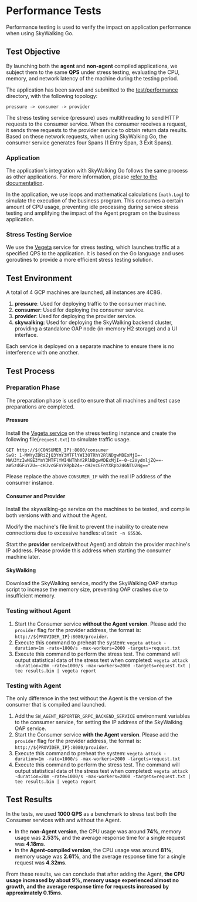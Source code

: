 # Performance Tests

Performance testing is used to verify the impact on application performance when using SkyWalking Go.

## Test Objective

By launching both the **agent** and **non-agent** compiled applications, we subject them to the same **QPS** under stress testing, 
evaluating the CPU, memory, and network latency of the machine during the testing period.

The application has been saved and submitted to the [test/performance](../../../test/performance) directory, with the following topology:

```
pressure -> consumer -> provider
```

The stress testing service (pressure) uses multithreading to send HTTP requests to the consumer service. 
When the consumer receives a request, it sends three requests to the provider service to obtain return data results. 
Based on these network requests, when using SkyWalking Go, the consumer service generates four Spans (1 Entry Span, 3 Exit Spans).

### Application

The application's integration with SkyWalking Go follows the same process as other applications. For more information, please [refer to the documentation](../setup/gobuild.md).

In the application, we use loops and mathematical calculations (`math.Log`) to simulate the execution of the business program. 
This consumes a certain amount of CPU usage, preventing idle processing during service stress testing and amplifying the impact of the Agent program on the business application.

### Stress Testing Service

We use the [Vegeta](https://github.com/tsenart/vegeta) service for stress testing, which launches traffic at a specified QPS to the application. 
It is based on the Go language and uses goroutines to provide a more efficient stress testing solution.

## Test Environment

A total of 4 GCP machines are launched, all instances are 4C8G.

1. **pressure**: Used for deploying traffic to the consumer machine.
2. **consumer**: Used for deploying the consumer service.
3. **provider**: Used for deploying the provider service.
4. **skywalking**: Used for deploying the SkyWalking backend cluster, providing a standalone OAP node (in-memory H2 storage) and a UI interface.

Each service is deployed on a separate machine to ensure there is no interference with one another.

## Test Process

### Preparation Phase
The preparation phase is used to ensure that all machines and test case preparations are completed.

#### Pressure
Install the [Vegeta service](https://github.com/tsenart/vegeta#install) on the stress testing instance and create the following file(`request.txt`) to simulate traffic usage.

```
GET http://${CONSUMER_IP}:8080/consumer
Sw8: 1-MWYyZDRiZjQ3YmY3MTFlYWI3OTRhY2RlNDgwMDExMjI=-MWU3YzIwNGE3YmY3MTFlYWI4NThhY2RlNDgwMDExMjI=-0-c2VydmljZQ==-aW5zdGFuY2U=-cHJvcGFnYXRpb24=-cHJvcGFnYXRpb246NTU2Ng=="
```

Please replace the above `CONSUMER_IP` with the real IP address of the consumer instance.

#### Consumer and Provider

Install the skywalking-go service on the machines to be tested, and compile both versions with and without the Agent.

Modify the machine's file limit to prevent the inability to create new connections due to excessive handles: `ulimit -n 65536`.

Start the **provider** service(without Agent) and obtain the provider machine's IP address. Please provide this address when starting the consumer machine later.

#### SkyWalking

Download the SkyWalking service, modify the SkyWalking OAP startup script to increase the memory size, preventing OAP crashes due to insufficient memory.

### Testing without Agent

1. Start the Consumer service **without the Agent version**. Please add the `provider` flag for the provider address, the format is: `http://${PROVIDER_IP}:8080/provider`.
2. Execute this command to preheat the system: `vegeta attack -duration=1m -rate=1000/s -max-workers=2000 -targets=request.txt`
3. Execute this command to perform the stress test. The command will output statistical data of the stress test when completed: 
`vegeta attack -duration=20m -rate=1000/s -max-workers=2000 -targets=request.txt | tee results.bin | vegeta report`

### Testing with Agent

The only difference in the test without the Agent is the version of the consumer that is compiled and launched.

1. Add the `SW_AGENT_REPORTER_GRPC_BACKEND_SERVICE` environment variables to the consumer service, for setting the IP address of the SkyWalking OAP service.
2. Start the Consumer service **with the Agent version**. Please add the `provider` flag for the provider address, the format is: `http://${PROVIDER_IP}:8080/provider`.
3. Execute this command to preheat the system: `vegeta attack -duration=1m -rate=1000/s -max-workers=2000 -targets=request.txt`
4. Execute this command to perform the stress test. The command will output statistical data of the stress test when completed:
   `vegeta attack -duration=20m -rate=1000/s -max-workers=2000 -targets=request.txt | tee results.bin | vegeta report`

## Test Results

In the tests, we used **1000 QPS** as a benchmark to stress test both the Consumer services with and without the Agent.

* In the **non-Agent version**, the CPU usage was around **74%**, memory usage was **2.53%**, and the average response time for a single request was **4.18ms**.
* In the **Agent-compiled version**, the CPU usage was around **81%**, memory usage was **2.61%**, and the average response time for a single request was **4.32ms**.

From these results, we can conclude that after adding the Agent, **the CPU usage increased by about 9%, memory usage experienced almost no growth, and the average response time for requests increased by approximately 0.15ms**.